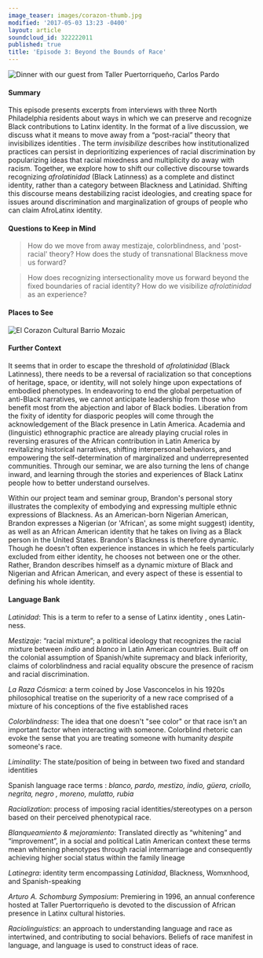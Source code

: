 ```yaml
---
image_teaser: images/corazon-thumb.jpg
modified: '2017-05-03 13:23 -0400'
layout: article
soundcloud_id: 322222011
published: true
title: 'Episode 3: Beyond the Bounds of Race'
---
```

![Dinner with our guest from Taller Puertorriqueño, Carlos Pardo]({{site.url}}/images/restaurant.jpg)

#### Summary

This episode presents excerpts from interviews with three North Philadelphia residents about ways in which we can preserve and recognize Black contributions to Latinx identity. In the format of a live discussion, we discuss what it means to move away from a “post-racial” theory that <span class="soundcite" data-url="{{ site.audio }}Rafael.mp3" data-start="1681000" data-end="1730000" data-plays="1"> invisibilizes identities </span>. The term *invisibilize* describes how institutionalized practices can persist in deprioritizing experiences of racial discrimination by popularizing ideas that racial mixedness and multiplicity do away with racism. Together, we explore how to shift our collective discourse towards recognizing *afrolatinidad* (Black Latinness) as a complete and distinct identity, rather than a category between Blackness and Latinidad. <span class="soundcite" data-url="{{ site.audio }}Rafael.mp3" data-start="1490000" data-end="1510000" data-plays="1">  Shifting </span> this discourse means destabilizing racist ideologies, and creating space for issues around discrimination and marginalization of groups of people who can claim AfroLatinx identity.

#### Questions to Keep in Mind

> How do we move from away mestizaje, colorblindness, and 'post-racial' theory? How does the study of transnational Blackness move us forward?

> How does recognizing intersectionality move us forward beyond the fixed boundaries of racial identity? How do we visibilize _afrolatinidad_ as an experience? 

#### Places to See

![El Corazon Cultural Barrio Mozaic]({{site.url}}/images/20170213_160049.jpg)

#### Further Context

It seems that in order to escape the threshold of *afrolatinidad* (Black Latinness), there needs to be a reversal of racialization so that conceptions of heritage, space, or identity, will not solely hinge upon expectations of embodied phenotypes. In endeavoring to end the global perpetuation of anti-Black narratives, we cannot anticipate leadership from those who benefit most from the abjection and labor of Black bodies. Liberation from the fixity of identity for diasporic peoples will come through the acknowledgement of the Black presence in Latin America. Academia and (linguistic) ethnographic practice are already playing crucial roles in reversing erasures of the African contribution in Latin America by revitalizing historical narratives, shifting interpersonal behaviors, and empowering the self-determination of marginalized and underrepresented communities. Through our seminar, we are also turning the lens of change inward, and learning through the stories and experiences of Black Latinx people how to better understand ourselves.

Within our project team and seminar group, Brandon's personal story illustrates the complexity of embodying and expressing multiple ethnic expressions of Blackness. As an American-born Nigerian American, Brandon expresses a Nigerian (or 'African', as some might suggest) identity, as well as an African American identity that he takes on living as a Black person in the United States. <span class="soundcite" data-url="{{ site.audio }}Evelyne.mp3" data-start="529000" data-end="550000" data-plays="1"> Brandon's Blackness is therefore dynamic.</span> Though he doesn't often experience instances in which he feels particularly excluded from either identity, he chooses not between one or the other. Rather, Brandon describes himself as a dynamic mixture of Black and Nigerian and African American, and every aspect of these is essential to defining his whole identity.

#### Language Bank

*Latinidad*: This is a term to refer to a sense of <span class="soundcite" data-url="{{ site.audio }}RosaRivera.mp3" data-start="70000" data-end="84000" data-plays="1"> Latinx identity </span>, ones Latin-ness.

*Mestizaje*: “racial mixture”; a political ideology that recognizes the racial mixture between *indio* and *blanco* in Latin American countries. Built off on the colonial assumption of Spanish/white supremacy and black inferiority, claims of colorblindness and racial equality obscure the presence of racism and racial discrimination. 

*La Raza Cósmica*: a term coined by Jose Vasconcelos in his 1920s philosophical treatise on the superiority of a new race comprised of a mixture of his conceptions of the five established races

*Colorblindness*: The idea that one doesn't "see color" or that race isn't an important factor when interacting with someone. Colorblind rhetoric can evoke the sense that you are treating someone with humanity *despite* someone's race.

*Liminality*: The state/position of being in between two fixed and standard identities

<span class="soundcite" data-url="{{ site.audio }}Rosalyn.mp3" data-start="1134000" data-end="1154000" data-plays="1"> Spanish language race terms </span>: *blanco, pardo, mestizo, indio, güera, criollo, negrita,* <span class="soundcite" data-url="{{ site.audio }}Me_Gritaron_Negra.mp3" data-start="148000" data-end="160000" data-plays="1">*negro*</span> *, moreno, mulatto,* *rubia*

*Racialization*: process of imposing racial identities/stereotypes on a person based on their perceived phenotypical race.

*Blanqueamiento & mejoramiento*: Translated directly as “whitening” and “improvement”, in a social and political Latin American context these terms mean whitening phenotypes through racial intermarriage and consequently achieving higher social status within the family lineage

*Latinegra*: identity term encompassing *Latinidad*, Blackness, Womxnhood, and Spanish-speaking

*Arturo A. Schomburg Symposium*: Premiering in 1996, an annual conference  hosted at Taller Puertorriqueño is devoted to the discussion of <span class="soundcite" data-url="{{ site.audio }}Evelynne_the_erasure_issue_at_stake.mp3" data-start="00000" data-end="12000" data-plays="1"> African presence in Latinx cultural histories.</span>

*Raciolinguistics*: an approach to understanding language and race as intertwined, and contributing to social behaviors. Beliefs of race manifest in language, and language is used to construct ideas of race.
